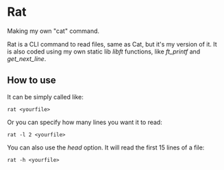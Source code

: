 # Rat
Making my own "cat" command.

Rat is a CLI command to read files, same as Cat, but it's my version of it. It is also coded using my own static lib *libft* functions, like *ft_printf* and *get_next_line*.

## How to use

It can be simply called like:
```shell
rat <yourfile>
```
Or you can specify how many lines you want it to read:
```shell
rat -l 2 <yourfile>
```
You can also use the *head* option. It will read the first 15 lines of a file:
```shell
rat -h <yourfile>
```
